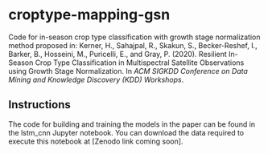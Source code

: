 # croptype-mapping-gsn
Code for in-season crop type classification with growth stage normalization method proposed in:
Kerner, H., Sahajpal, R., Skakun, S., Becker-Reshef, I., Barker, B., Hosseini, M., Puricelli, E., and Gray, P. (2020). Resilient In-Season Crop Type Classification in Multispectral Satellite Observations using Growth Stage Normalization. In *ACM SIGKDD Conference on Data Mining and Knowledge Discovery (KDD) Workshops*.

## Instructions
The code for building and training the models in the paper can be found in the lstm_cnn Jupyter notebook. You can download the data required to execute this notebook at [Zenodo link coming soon].
